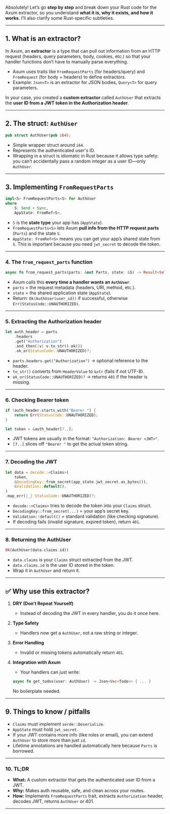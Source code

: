 Absolutely! Let’s go **step by step** and break down your Rust code for the Axum extractor, so you understand **what it is, why it exists, and how it works**. I’ll also clarify some Rust-specific subtleties.

---

## **1. What is an extractor?**

In Axum, an **extractor** is a type that can pull out information from an HTTP request (headers, query parameters, body, cookies, etc.) so that your handler functions don’t have to manually parse everything.

* Axum uses traits like `FromRequestParts` (for headers/query) and `FromRequest` (for body + headers) to define extractors.
* Example: `Json<T>` is an extractor for JSON bodies, `Query<T>` for query parameters.

In your case, you created a **custom extractor** called `AuthUser` that extracts the **user ID from a JWT token in the Authorization header**.

---

## **2. The struct: `AuthUser`**

```rust
pub struct AuthUser(pub i64);
```

* Simple wrapper struct around `i64`.
* Represents the authenticated user's ID.
* Wrapping in a struct is idiomatic in Rust because it allows type safety: you can’t accidentally pass a random integer as a user ID—only `AuthUser`.

---

## **3. Implementing `FromRequestParts`**

```rust
impl<S> FromRequestParts<S> for AuthUser
where
    S: Send + Sync,
    AppState: FromRef<S>,
```

* `S` is the **state type** your app has (`AppState`).
* `FromRequestParts<S>` lets Axum **pull info from the HTTP request parts** (`Parts`) and the state `S`.
* `AppState: FromRef<S>` means you can get your app’s shared state from `S`. This is important because you need `jwt_secret` to decode the token.

---

### **4. The `from_request_parts` function**

```rust
async fn from_request_parts(parts: &mut Parts, state: &S) -> Result<Self, Self::Rejection>
```

* Axum calls this **every time a handler wants an `AuthUser`**.
* `parts` = the request metadata (headers, URI, method, etc.).
* `state` = the shared application state (`AppState`).
* Return: `Ok(AuthUser(user_id))` if successful, otherwise `Err(StatusCode::UNAUTHORIZED)`.

---

### **5. Extracting the Authorization header**

```rust
let auth_header = parts
    .headers
    .get("Authorization")
    .and_then(|v| v.to_str().ok())
    .ok_or(StatusCode::UNAUTHORIZED)?;
```

* `parts.headers.get("Authorization")` → optional reference to the header.
* `to_str()` converts from `HeaderValue` to `&str` (fails if not UTF-8).
* `ok_or(StatusCode::UNAUTHORIZED)?` → returns `401` if the header is missing.

---

### **6. Checking Bearer token**

```rust
if !auth_header.starts_with("Bearer ") {
    return Err(StatusCode::UNAUTHORIZED);
}

let token = &auth_header[7..];
```

* JWT tokens are usually in the format: `"Authorization: Bearer <JWT>"`.
* `[7..]` slices off `"Bearer "` to get the actual token string.

---

### **7. Decoding the JWT**

```rust
let data = decode::<Claims>(
    token,
    &DecodingKey::from_secret(app_state.jwt_secret.as_bytes()),
    &Validation::default(),
)
.map_err(|_| StatusCode::UNAUTHORIZED)?;
```

* `decode::<Claims>` tries to decode the token into your `Claims` struct.
* `DecodingKey::from_secret(...)` = your app’s secret key.
* `Validation::default()` = standard validation (like checking signature).
* If decoding fails (invalid signature, expired token), return `401`.

---

### **8. Returning the AuthUser**

```rust
Ok(AuthUser(data.claims.id))
```

* `data.claims` is your `Claims` struct extracted from the JWT.
* `data.claims.id` is the user ID stored in the token.
* Wrap it in `AuthUser` and return it.

---

## ✅ **Why use this extractor?**

1. **DRY (Don’t Repeat Yourself)**

   * Instead of decoding the JWT in every handler, you do it once here.

2. **Type Safety**

   * Handlers now get a `AuthUser`, not a raw string or integer.

3. **Error Handling**

   * Invalid or missing tokens automatically return `401`.

4. **Integration with Axum**

   * Your handlers can just write:

   ```rust
   async fn get_todos(user: AuthUser) -> Json<Vec<Todo>> { ... }
   ```

   No boilerplate needed.

---

## **9. Things to know / pitfalls**

* `Claims` must implement `serde::Deserialize`.
* `AppState` must hold `jwt_secret`.
* If your JWT contains more info (like roles or email), you can extend `AuthUser` to store more than just `id`.
* Lifetime annotations are handled automatically here because `Parts` is borrowed.

---

### **10. TL;DR**

* **What:** A custom extractor that gets the authenticated user ID from a JWT.
* **Why:** Makes auth reusable, safe, and clean across your routes.
* **How:** Implements `FromRequestParts` trait, extracts `Authorization` header, decodes JWT, returns `AuthUser` or 401.

---


